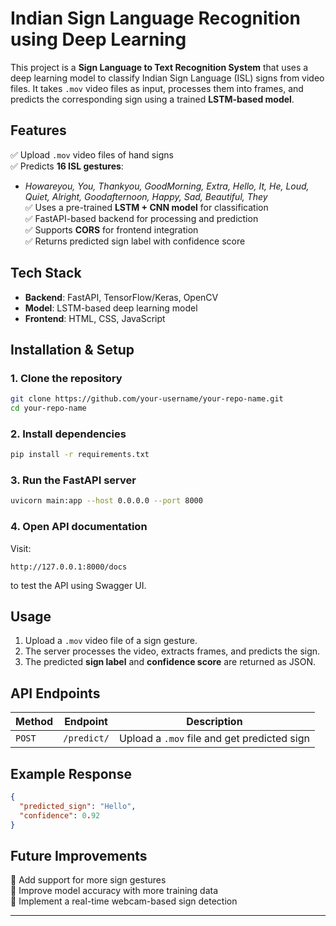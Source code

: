 # **Indian Sign Language Recognition using Deep Learning**

This project is a **Sign Language to Text Recognition System** that uses a deep learning model to classify Indian Sign Language (ISL) signs from video files. It takes `.mov` video files as input, processes them into frames, and predicts the corresponding sign using a trained **LSTM-based model**.

## **Features**
✅ Upload `.mov` video files of hand signs  
✅ Predicts **16 ISL gestures**:  
   - *Howareyou, You, Thankyou, GoodMorning, Extra, Hello, It, He, Loud, Quiet, Alright, Goodafternoon, Happy, Sad, Beautiful, They*  
✅ Uses a pre-trained **LSTM + CNN model** for classification  
✅ FastAPI-based backend for processing and prediction  
✅ Supports **CORS** for frontend integration  
✅ Returns predicted sign label with confidence score  

## **Tech Stack**
- **Backend**: FastAPI, TensorFlow/Keras, OpenCV  
- **Model**: LSTM-based deep learning model  
- **Frontend**: HTML, CSS, JavaScript   
  

## **Installation & Setup**
### **1. Clone the repository**  
```sh
git clone https://github.com/your-username/your-repo-name.git  
cd your-repo-name
```
### **2. Install dependencies**  
```sh
pip install -r requirements.txt
```
### **3. Run the FastAPI server**  
```sh
uvicorn main:app --host 0.0.0.0 --port 8000
```
### **4. Open API documentation**
Visit:  
```
http://127.0.0.1:8000/docs
```
to test the API using Swagger UI.

## **Usage**
1. Upload a `.mov` video file of a sign gesture.  
2. The server processes the video, extracts frames, and predicts the sign.  
3. The predicted **sign label** and **confidence score** are returned as JSON.  

## **API Endpoints**
| Method | Endpoint | Description |
|--------|---------|-------------|
| `POST` | `/predict/` | Upload a `.mov` file and get predicted sign |

## **Example Response**
```json
{
  "predicted_sign": "Hello",
  "confidence": 0.92
}
```

## **Future Improvements**
🔹 Add support for more sign gestures  
🔹 Improve model accuracy with more training data  
🔹 Implement a real-time webcam-based sign detection  

---



